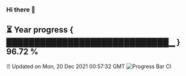 ### Hi there 👋
⏳ Year progress { █████████████████████████████▁ } 96.72 %
---
⏰ Updated on Mon, 20 Dec 2021 00:57:32 GMT
![Progress Bar CI](https://github.com/liununu/liununu/workflows/Progress%20Bar%20CI/badge.svg)
